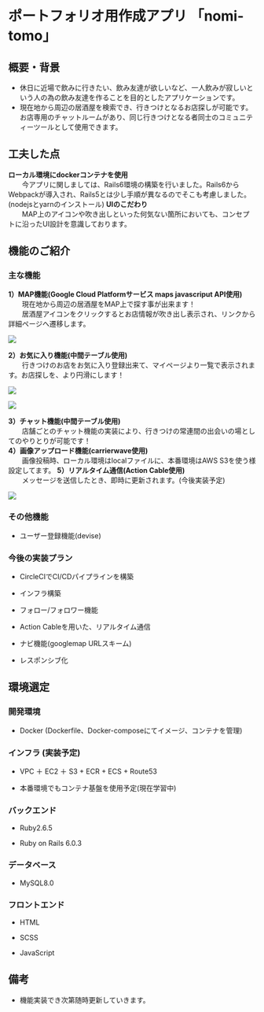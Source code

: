 # ポートフォリオ用作成アプリ  「nomi-tomo」

## 概要・背景
- 休日に近場で飲みに行きたい、飲み友達が欲しいなど、一人飲みが寂しいという人の為の飲み友達を作ることを目的としたアプリケーションです。
- 現在地から周辺の居酒屋を検索でき、行きつけとなるお店探しが可能です。お店専用のチャットルームがあり、同じ行きつけとなる者同士のコミュニティーツールとして使用できます。

## 工夫した点
**ローカル環境にdockerコンテナを使用<br>**
&emsp;&emsp;今アプリに関しましては、Rails6環境の構築を行いました。Rails6からWebpackが導入され、Rails5とは少し手順が異なるのでそこも考慮しました。(nodejsとyarnのインストール)
**UIのこだわり<br>**
&emsp;&emsp;MAP上のアイコンや吹き出しといった何気ない箇所においても、コンセプトに沿ったUI設計を意識しております。


## 機能のご紹介

### 主な機能
**1）MAP機能(Google Cloud Platformサービス maps javascriput API使用)<br>**
&emsp;&emsp;現在地から周辺の居酒屋をMAP上で探す事が出来ます！<br>
&emsp;&emsp;居酒屋アイコンをクリックするとお店情報が吹き出し表示され、リンクから詳細ページへ遷移します。<br>

![](https://user-images.githubusercontent.com/69718302/97077462-e020ad80-161e-11eb-82d1-bb74d5abecd0.png)<br>


**2）お気に入り機能(中間テーブル使用)<br>**
&emsp;&emsp;行きつけのお店をお気に入り登録出来て、マイページより一覧で表示されます。お店探しを、より円滑にします！<br>

![](https://user-images.githubusercontent.com/69718302/97078275-26c5d600-1626-11eb-84f4-c82c620cb1fb.png)

![](https://user-images.githubusercontent.com/69718302/97081742-64832880-163f-11eb-8116-3b564aa96ea7.png)<br>


**3）チャット機能(中間テーブル使用)<br>**
&emsp;&emsp;店舗ごとのチャット機能の実装により、行きつけの常連間の出会いの場としてのやりとりが可能です！<br>
**4）画像アップロード機能(carrierwave使用)<br>**
&emsp;&emsp;画像投稿時、ローカル環境はlocalファイルに、本番環境はAWS S3を使う様設定してます。
**5）リアルタイム通信(Action Cable使用)<br>**
&emsp;&emsp;メッセージを送信したとき、即時に更新されます。(今後実装予定)

![](https://user-images.githubusercontent.com/69718302/97256160-a4bbf400-1855-11eb-8fe5-cb0663030055.png)<br>

### その他機能

- ユーザー登録機能(devise)

### 今後の実装プラン

- CircleCIでCI/CDパイプラインを構築

- インフラ構築

- フォロー/フォロワー機能

- Action Cableを用いた、リアルタイム通信

- ナビ機能(googlemap URLスキーム)

- レスポンシブ化

## 環境選定

### 開発環境

- Docker (Dockerfile、Docker-composeにてイメージ、コンテナを管理)

### インフラ (実装予定)

- VPC ＋ EC2 ＋ S3 +  ECR + ECS + Route53

- 本番環境でもコンテナ基盤を使用予定(現在学習中)

### バックエンド

- Ruby2.6.5

- Ruby on Rails 6.0.3

### データベース

- MySQL8.0

### フロントエンド

- HTML

- SCSS

- JavaScript

## 備考

- 機能実装でき次第随時更新していきます。